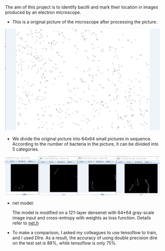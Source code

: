 
The aim of this project is to identify bacilli and mark their location in images produced by an electron microscope. 

* This is a original  picture of the microscope after processing the picture.

![](https://github.com/qjchen1972/dire/blob/master/img/gan.png)

* We divide the original picture into 64x64 small pictures in sequence. According to the number of bacteria in the picture, it can be divided into 5 categories.

![](https://github.com/qjchen1972/dire/blob/master/img/gan64.png)

* net model:

  The model is modified on a 121-layer densenet with 64*64 gray-scale image input and cross-entropy with weights as loss function. Details refer to [net.h](https://github.com/qjchen1972/dire/blob/master/Bacilli%20detection/net.h)
  
  
* To make a comparison, I asked my colleagues to use tensoflow to train, and I used DIre. As a result, the accuracy of using double precision dire on the test set is 88%, while tensoflow is only 75%. 
